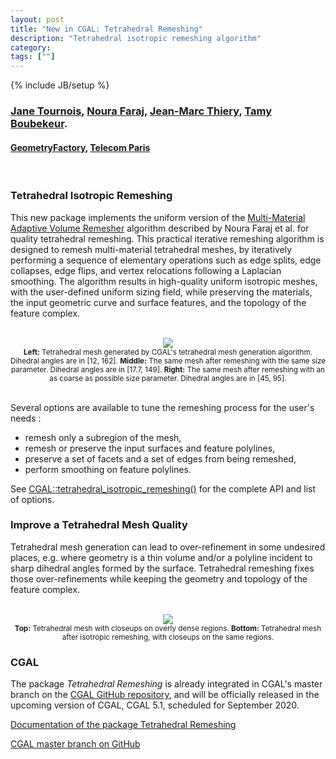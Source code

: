 ```yaml
---
layout: post
title: "New in CGAL: Tetrahedral Remeshing"
description: "Tetrahedral isotropic remeshing algorithm"
category:
tags: [""]
---
```

{% include JB/setup %}

<h3><a href="https://geometryfactory.com/who-we-are/">Jane Tournois</a>,
<a href="https://www.lirmm.fr/~nfaraj/">Noura Faraj</a>,
<a href="https://perso.telecom-paristech.fr/jthiery/">Jean-Marc Thiery</a>,
<a href="https://perso.telecom-paristech.fr/boubek/">Tamy Boubekeur</a>.
</h3>
<h4><a href="https://geometryfactory.com/">GeometryFactory</a>, <a href="https://www.telecom-paris.fr/en/home">Telecom Paris</a></h4>
<br>

<h3>Tetrahedral Isotropic Remeshing</h3>

<p>This new package implements the uniform version of the
<a href="https://perso.telecom-paristech.fr/boubek/papers/MADVolumeRemesher/">Multi-Material Adaptive Volume Remesher</a>
algorithm described by Noura Faraj et al. for quality tetrahedral remeshing. This practical iterative remeshing algorithm
is designed to remesh multi-material tetrahedral meshes, by iteratively performing a sequence of elementary operations
such as edge splits, edge collapses, edge flips, and vertex relocations following a Laplacian smoothing.
The algorithm results in high-quality uniform isotropic meshes, with the user-defined uniform sizing field,
while preserving the materials, the input geometric curve and surface features, and the topology of the feature complex.</p>

<br>
<div style="text-align:center;">
  <a href="../../../../images/Tet_remeshing_star.png"><img src="../../../../images/Tet_remeshing_star.png" style="max-width:80%"/></a><br>
<small><b>Left:</b> Tetrahedral mesh generated by CGAL's tetrahedral mesh generation algorithm. Dihedral angles are in [12, 162].
            <b>Middle:</b> The same mesh after remeshing with the same size parameter. Dihedral angles are in [17.7, 149].
            <b>Right:</b> The same mesh after remeshing with an as coarse as possible size parameter. Dihedral angles are in [45, 95].</small>
</div>

<br>Several options are available to tune the remeshing process for the user's needs :

- remesh only a subregion of the mesh,
- remesh or preserve the input surfaces and feature polylines,
- preserve a set of facets and a set of edges from being remeshed,
- perform smoothing on feature polylines.

<p>See <a href="https://cgal.geometryfactory.com/CGAL/doc/master/Tetrahedral_remeshing/group__PkgTetrahedralRemeshingRef.html#gae4686577872290e0335439edafb27a7b">CGAL::tetrahedral_isotropic_remeshing()</a> for the complete API and list of options.
</p>


<h3>Improve a Tetrahedral Mesh Quality</h3>
<p>
Tetrahedral mesh generation can lead to over-refinement in some undesired places, e.g. where geometry is a thin volume and/or a polyline
incident to sharp dihedral angles formed by the surface.
Tetrahedral remeshing fixes those over-refinements while keeping the geometry and topology of the feature complex.</p>

<br>
<div style="text-align:center;">
  <a href="../../../../images/Tet_remeshing_cheese_and_closups.png"><img src="../../../../images/Tet_remeshing_cheese_and_closups.png" style="max-width:80%"/></a><br>
<small><b>Top:</b> Tetrahedral mesh with closeups on overly dense regions. <b>Bottom:</b> Tetrahedral mesh after isotropic remeshing, with closeups on the same regions.</small>
</div>


<h3>CGAL</h3>
<p>The package <em>Tetrahedral Remeshing</em> is already integrated in CGAL's master branch
on the <a href="https://github.com/CGAL/cgal/">CGAL GitHub repository</a>, and will be
officially released in the upcoming version of CGAL, CGAL 5.1, scheduled for September 2020.</p>

<i class="glyphicon glyphicon-book"></i>
<a href="https://cgal.geometryfactory.com/CGAL/doc/master/Tetrahedral_remeshing/index.html">Documentation of the package Tetrahedral Remeshing</a> <br>

<i class="glyphicon glyphicon-download"></i>
<a href="https://github.com/CGAL/cgal/tree/master">CGAL master branch on GitHub</a>
